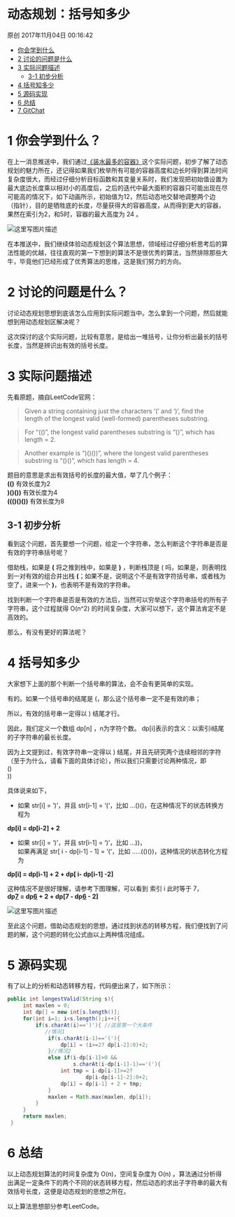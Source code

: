 # 动态规划：括号知多少

 原创  2017年11月04日 00:16:42


* [你会学到什么][4]
* [2 讨论的问题是什么][5]
* [3 实际问题描述][6]
    * [3-1 初步分析][7]
* [4 括号知多少][8]
* [5 源码实现][9]
* [6 总结][10]
* [7 GitChat][11]

# 1 你会学到什么？

在上一消息推送中，我们通过[《装水最多的容器》][12]这个实际问题，初步了解了动态规划的魅力所在，还记得如果我们枚举所有可能的容器高度和边长时得到算法时间复杂度很大，而经过仔细分析目标函数和其变量关系时，我们发现把初始值设置为最大底边长度乘以相对小的高度后，之后的迭代中最大面积的容器只可能出现在尽可能高的情况下，如下动画所示，初始值为12，然后动态地交替地调整两个边（指针），目的是牺牲底的长度，尽量获得大的容器高度，从而得到更大的容器，果然在索引为2，和5时，容器的最大高度为 24 。

![这里写图片描述][13]

在本推送中，我们继续体验动态规划这个算法思想，领域经过仔细分析思考后的算法性能的优越，往往直观的第一下想到的算法不是很优秀的算法，当然排除那些大牛，毕竟他们已经形成了优秀算法的思维，这是我们努力的方向。

# 2 讨论的问题是什么？

讨论动态规划思想到底该怎么应用到实际问题当中。怎么拿到一个问题，然后就能想到用动态规划区解决呢？

这次探讨的这个实际问题，比较有意思，是给出一堆括号，让你分析出最长的括号长度，当然是辨识出有效的括号长度。

# 3 实际问题描述

先看原题，摘自LeetCode官网：

> Given a string containing just the characters ‘(’ and ‘)’, find the   
> length of the longest valid (well-formed) parentheses substring.

> For “(()”, the longest valid parentheses substring is “()”, which has   
> length = 2.

> Another example is “)()())”, where the longest valid parentheses   
> substring is “()()”, which has length = 4.

题目的意思是求出有效括号的长度的最大值，举了几个例子：   
**(()** 有效长度为2   
**)()())** 有效长度为4   
**((()()())** 有效长度为8

## 3-1 初步分析

看到这个问题，首先要想一个问题，给定一个字符串，怎么判断这个字符串是否是有效的字符串括号呢？

借助栈，如果是 **(** 将之推到栈中，如果是 **)** ，判断栈顶是 ( 吗，如果是，则表明找到一对有效的组合并出栈 **(**；如果不是，说明这个不是有效字符括号串，或者栈为空了，进来一个 **)**，也表明不是有效的字符串。

找到判断一个字符串是否是有效的方法后，当然可以穷举这个字符串括号的所有子字符串，这个过程就得 O(n^2) 的时间复杂度，大家可以想下，这个算法肯定不是高效的。

那么，有没有更好的算法呢？

# 4 括号知多少

大家想下上面的那个判断一个括号串的算法，会不会有更简单的实现。

有的。如果一个括号串的结尾是 (，那么这个括号串一定不是有效的串；

所以，有效的括号串一定得以 ) 结尾才行。

因此，我们定义一个数组 dp[n] ，n为字符个数。 dp[i]表示的含义：以索引i结尾的子字符串的最长长度。

因为上文提到过，有效字符串一定得以 ) 结尾，并且先研究两个连续相邻的字符（至于为什么，请看下面的具体讨论），所以我们只需要讨论两种情况，即   
()   
))

具体说来如下，

* 如果 str[i] = ‘)’，并且 str[i-1] = ‘(‘，比如 …()()，在这种情况下的状态转换方程为

**dp[i] = dp[i-2] + 2**

* 如果 str[i] = ‘)’，并且 str[i-1] = ‘)’，比如 …))，   
如果再满足 str[ i - dp[i-1] - 1] = ‘(‘，比如 …..(()())，这种情况的状态转化方程为

**dp[i] = dp[i-1] + 2 + dp[ i- dp[i-1] -2]**

这种情况不是很好理解，请参考下图理解，可以看到 索引 i 此时等于 7，   
**dp[7] = dp[6] + 2 + dp[7 - dp[6] - 2]**

![这里写图片描述][14]

至此这个问题，借助动态规划的思想，通过找到状态的转移方程，我们便找到了问题的解，这个问题的转化公式由以上两种情况组成。

# 5 源码实现

有了以上的分析和动态转移方程，代码便出来了，如下所示：

```java
public int longestValid(String s){
     int maxlen = 0;
     int dp[] = new int[s.length()];
     for(int i=1; i<s.length();i++){
         if(s.charAt(i)==')'){ //这是第一个大条件
            //情况1
             if(s.charAt(i-1)=='('){
                 dp[i] = (i>=2? dp[i-2]:0)+2;
             }//情况2
             else if(i-dp[i-1]>0 && 
                     s.charAt(i-dp[i-1]-1)=='('){
                 int tmp = i-dp[i-1]>=2? 
                         dp[i-dp[i-1]-2]:0+2;
                 dp[i] = dp[i-1] + 2 + tmp;
             }
             maxlen = Math.max(maxlen, dp[i]); 
         }
     }
     return maxlen;
 }
```
# 6 总结 

以上动态规划算法的时间复杂度为 O(n)，空间复杂度为 O(n) 。算法通过分析得出满足一定条件下的两个不同的状态转移方程，然后动态的求出子字符串的最大有效括号长度，这便是动态规划的思想之所在。

以上算法思想部分参考LeetCode。

[0]: http://so.csdn.net/so/search/s.do?q=算法&t=blog
[1]: http://so.csdn.net/so/search/s.do?q=动态规划&t=blog
[2]: http://so.csdn.net/so/search/s.do?q=leetcode-java&t=blog
[3]: http://write.blog.csdn.net/postedit/78440866
[4]: #1-你会学到什么
[5]: #2-讨论的问题是什么
[6]: #3-实际问题描述
[7]: #3-1-初步分析
[8]: #4-括号知多少
[9]: #5-源码实现
[10]: #6-总结
[11]: #7-gitchat
[12]: http://blog.csdn.net/daigualu/article/details/78431090
[13]: ./img/20171104002240651.png
[14]: ./img/20171104001654756.png